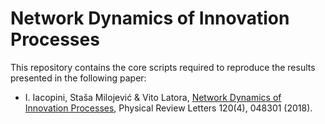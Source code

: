 # Network Dynamics of Innovation Processes

This repository contains the core scripts required to reproduce the results presented in the following paper:

- I. Iacopini, Staša Milojević &  Vito Latora, [Network Dynamics of Innovation Processes](https://journals.aps.org/prl/abstract/10.1103/PhysRevLett.120.048301), Physical Review Letters 120(4), 048301 (2018).
